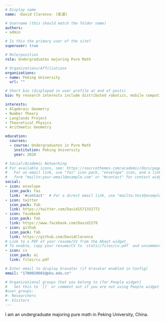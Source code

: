 ```yaml
---
# Display name
name: -David Clarence- (彭淏)

# Username (this should match the folder name)
authors:
- admin

# Is this the primary user of the site?
superuser: true

# Role/position
role: Undergraduates majoring Pure Math

# Organizations/Affiliations
organizations:
- name: Peking University
  url: ""

# Short bio (displayed in user profile at end of posts)
bio: My research interests include distributed robotics, mobile computing and programmable matter.

interests:
- Algebraic Geometry
- Number Theory
- Langlandz Project
- Theoretical Physics
- Arithmetic Geometry

education:
  courses:
  - course: Undergraduates in Pure Math
    institution: Peking University
    year: 2020

# Social/Academic Networking
# For available icons, see: https://sourcethemes.com/academic/docs/page-builder/#icons
#   For an email link, use "fas" icon pack, "envelope" icon, and a link in the
#   form "mailto:your-email@example.com" or "#contact" for contact widget.
social:
- icon: envelope
  icon_pack: fas
  link: '#contact'  # For a direct email link, use "mailto:test@example.org".
- icon: twitter
  icon_pack: fab
  link: https://twitter.com/David1571331772
- icon: facebook
  icon_pack: fab
  link: https://www.facebook.com/David1579
- icon: github
  icon_pack: fab
  link: https://github.com/DavidClarence
# Link to a PDF of your resume/CV from the About widget.
# To enable, copy your resume/CV to `static/files/cv.pdf` and uncomment the lines below.
- icon: cv
  icon_pack: ai
  link: files/cv.pdf

# Enter email to display Gravatar (if Gravatar enabled in Config)
email: "1700010601@pku.edu.cn"

# Organizational groups that you belong to (for People widget)
#   Set this to `[]` or comment out if you are not using People widget.
#user_groups:
#- Researchers
#- Visitors
---
```


I am an undergraduate majoring pure math in Peking University, China.